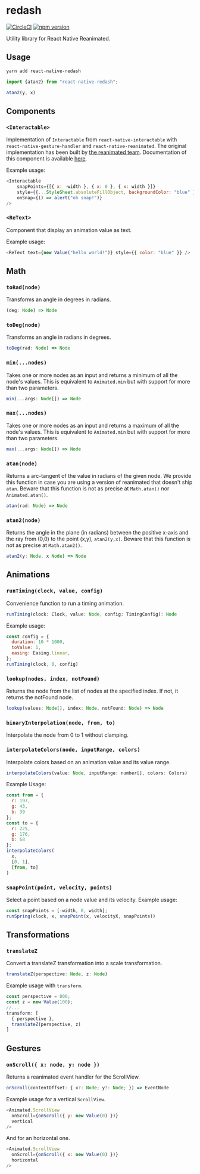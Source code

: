 # redash

[![CircleCI](https://circleci.com/gh/wcandillon/react-native-redash.svg?style=svg)](https://circleci.com/gh/wcandillon/react-native-redash)
[![npm version](https://badge.fury.io/js/react-native-redash.svg)](https://badge.fury.io/js/react-native-redash)

Utility library for React Native Reanimated.

## Usage

```sh
yarn add react-native-redash
```

```js
import {atan2} from "react-native-redash";

atan2(y, x)
```

## Components

### `<Interactable>`

Implementation of `Interactable` from `react-native-interactable` with `react-native-gesture-handler` and `react-native-reanimated`.
The original implementation has been built by [the reanimated team](https://github.com/kmagiera/react-native-reanimated/blob/master/Example/Interactable.js).
Documentation of this component is available [here](https://github.com/wix/react-native-interactable).

Example usage:

```js
<Interactable
    snapPoints={[{ x: -width }, { x: 0 }, { x: width }]}
    style={{...StyleSheet.absoluteFillObject, backgroundColor: "blue" }}
    onSnap={() => alert("oh snap!")}
/>
```

### `<ReText>`

Component that display an animation value as text.

Example usage:

```js
<ReText text={new Value("hello world!")} style={{ color: "blue" }} />
```

## Math

### `toRad(node)`

Transforms an angle in degrees in radians.

```js
(deg: Node) => Node
```

### `toDeg(node)`

Transforms an angle in radians in degrees.

```js
toDeg(rad: Node) => Node
```

### `min(...nodes)`

Takes one or more nodes as an input and returns a minimum of all the node's values.
This is equivalent to `Animated.min` but with support for more than two parameters.

```js
min(...args: Node[]) => Node
```

### `max(...nodes)`

Takes one or more nodes as an input and returns a maximum of all the node's values.
This is equivalent to `Animated.min` but with support for more than two parameters.

```js
max(...args: Node[]) => Node
```

### `atan(node)`

Returns a arc-tangent of the value in radians of the given node.
We provide this function in case you are using a version of reanimated that doesn't ship `atan`.
Beware that this function is not as precise at `Math.atan()` nor `Animated.atan()`.

```js
atan(rad: Node) => Node
```

### `atan2(node)`

Returns the angle in the plane (in radians) between the positive x-axis and the ray from (0,0) to the point (x,y), `atan2(y,x)`. Beware that this function is not as precise at `Math.atan2()`.

```js
atan2(y: Node, x Node) => Node
```

## Animations

### `runTiming(clock, value, config)`

Convenience function to run a timing animation.

```js
runTiming(clock: Clock, value: Node, config: TimingConfig): Node
```

Example usage:

```js
const config = {
  duration: 10 * 1000,
  toValue: 1,
  easing: Easing.linear,
};
runTiming(clock, 0, config)
```

### `lookup(nodes, index, notFound)`

Returns the node from the list of nodes at the specified index. If not, it returns the notFound node.

```js
lookup(values: Node[], index: Node, notFound: Node) => Node
```

### `binaryInterpolation(node, from, to)`

Interpolate the node from 0 to 1 without clamping.

### `interpolateColors(node, inputRange, colors)`

Interpolate colors based on an animation value and its value range.

```js
interpolateColors(value: Node, inputRange: number[], colors: Colors)
```

Example Usage:

```js
const from = {
  r: 197,
  g: 43,
  b: 39
};
const to = {
  r: 225,
  g: 176,
  b: 68
};
interpolateColors(
  x,
  [0, 1],
  [from, to]
)
```

### `snapPoint(point, velocity, points)`

Select a point based on a node value and its velocity.
Example usage:

```js
const snapPoints = [-width, 0, width];
runSpring(clock, x, snapPoint(x, velocityX, snapPoints))
```

## Transformations

### `translateZ`

Convert a translateZ transformation into a scale transformation.

```js
translateZ(perspective: Node, z: Node)
```

Example usage with `transform`.

```js
const perspective = 800;
const z = new Value(100);
//...
transform: [
  { perspective },
  translateZ(perspective, z)
]
```

## Gestures

### `onScroll({ x: node, y: node })`

Returns a reanimated event handler for the ScrollView.

```js
onScroll(contentOffset: { x?: Node; y?: Node; }) => EventNode
```

Example usage for a vertical `ScrollView`.

```js
<Animated.ScrollView
  onScroll={onScroll({ y: new Value(0) })}
  vertical
/>
```

And for an horizontal one.

```js
<Animated.ScrollView
  onScroll={onScroll({ x: new Value(0) })}
  horizontal
/>
```
